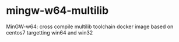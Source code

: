 # mingw-w64-multilib
MinGW-w64: cross compile multilib toolchain docker image based on centos7 targetting win64 and win32
